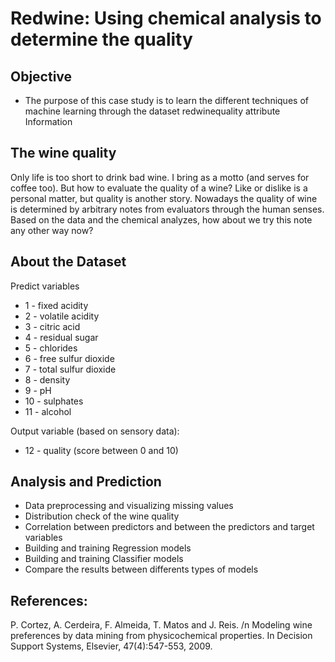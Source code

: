 # Redwine: Using chemical analysis to determine the quality

## Objective

- The purpose of this case study is to learn the different techniques of machine learning through the dataset redwinequality
attribute Information

## The wine quality
 
Only life is too short to drink bad wine. I bring as a motto (and serves for coffee too). But how to evaluate the quality of a wine? Like or dislike is a personal matter, but quality is another story. Nowadays the quality of wine is determined by arbitrary notes from evaluators through the human senses. Based on the data and the chemical analyzes, how about we try this note any other way now?

## About the Dataset

Predict variables
- 1 - fixed acidity 
- 2 - volatile acidity 
- 3 - citric acid 
- 4 - residual sugar 
- 5 - chlorides 
- 6 - free sulfur dioxide 
- 7 - total sulfur dioxide 
- 8 - density 
- 9 - pH 
- 10 - sulphates 
- 11 - alcohol 

Output variable (based on sensory data): 
- 12 - quality (score between 0 and 10)

## Analysis and Prediction

- Data preprocessing and visualizing missing values
- Distribution check of the wine quality
- Correlation between predictors and between the predictors and target variables
- Building and training Regression models
- Building and training Classifier models
- Compare the results between differents types of models

## References:

P. Cortez, A. Cerdeira, F. Almeida, T. Matos and J. Reis. /n 
Modeling wine preferences by data mining from physicochemical properties. In Decision Support Systems, Elsevier, 47(4):547-553, 2009.

